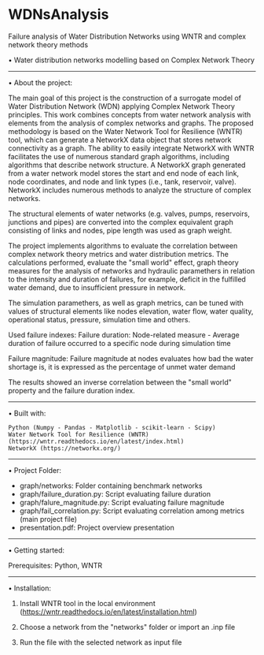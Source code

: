 # WDNsAnalysis
Failure analysis of Water Distribution Networks using WNTR and complex network theory methods

• Water distribution networks modelling based on Complex Network Theory

------------------------------------------------------------------------------------------------------

• About the project:

  The main goal of this project is the construction of a surrogate model of Water Distribution
  Network (WDN) applying Complex Network Theory principles. 
  This work combines concepts from water network analysis with elements from the analysis of complex networks and graphs.
  The proposed methodology is based on the Water Network Tool for Resilience (WNTR) tool, 
  which can generate a NetworkX data object that stores network connectivity as a graph. 
  The ability to easily integrate NetworkX with WNTR facilitates the use of numerous standard graph algorithms, 
  including algorithms that describe network structure.
  A NetworkX graph generated from a water network model stores the start and end node of each link, node coordinates, 
  and node and link types (i.e., tank, reservoir, valve). NetworkX includes numerous methods to analyze the structure of complex networks.

  The structural elements of water networks (e.g. valves, pumps, reservoirs, junctions and pipes) 
  are converted into the complex equivalent graph consisting of links and nodes, pipe length was used as graph weight.

  The project implements algorithms to evaluate the correlation between complex network theory metrics 
  and water distribution metrics.
  The calculations performed, evaluate the "small world" effect, graph theory measures for the 
  analysis of networks and hydraulic paramethers in relation to the intensity and duration of failures,
  for example, deficit in the fulfilled water demand, due to insufficient pressure in network. 

  The simulation paramethers, as well as graph metrics, can be tuned with values of structural elements like 
  nodes elevation, water flow, water quality, operational status, pressure, simulation time and others.

  Used failure indexes: 
  Failure duration: Node-related measure - Average duration of failure occurred to a specific node during simulation time

  Failure magnitude: Failure magnitude at nodes evaluates how bad the water shortage is, it is expressed
                     as the percentage of unmet water demand

  The results showed an inverse correlation between the "small world" property and the failure duration index. 

------------------------------------------------------------------------------------------------------

• Built with:

    Python (Numpy - Pandas - Matplotlib - scikit-learn - Scipy)
    Water Network Tool for Resilience (WNTR) (https://wntr.readthedocs.io/en/latest/index.html)
    NetworkX (https://networkx.org/)

------------------------------------------------------------------------------------------------------

• Project Folder:

  + graph/networks: Folder containing benchmark networks
  + graph/failure_duration.py: Script evaluating failure duration
  + graph/falure_magnitude.py: Script evaluating failure magnitude
  + graph/fail_correlation.py: Script evaluating correlation among metrics (main project file)
  + presentation.pdf: Project overview presentation

------------------------------------------------------------------------------------------------------

• Getting started:

   Prerequisites: Python, WNTR

------------------------------------------------------------------------------------------------------

• Installation:

1) Install WNTR tool in the local environment (https://wntr.readthedocs.io/en/latest/installation.html)

2) Choose a network from the "networks" folder or import an .inp file

3) Run the file with the selected network as input file





